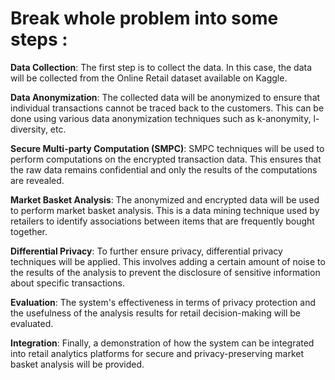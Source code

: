 # Break whole problem into some steps :
**Data Collection**: The first step is to collect the data. In this case, the data will be collected from the Online Retail dataset available on Kaggle.

**Data Anonymization**: The collected data will be anonymized to ensure that individual transactions cannot be traced back to the customers. This can be done using various data anonymization techniques such as k-anonymity, l-diversity, etc.

**Secure Multi-party Computation (SMPC)**: SMPC techniques will be used to perform computations on the encrypted transaction data. This ensures that the raw data remains confidential and only the results of the computations are revealed.

**Market Basket Analysis**: The anonymized and encrypted data will be used to perform market basket analysis. This is a data mining technique used by retailers to identify associations between items that are frequently bought together.

**Differential Privacy**: To further ensure privacy, differential privacy techniques will be applied. This involves adding a certain amount of noise to the results of the analysis to prevent the disclosure of sensitive information about specific transactions.

**Evaluation**: The system's effectiveness in terms of privacy protection and the usefulness of the analysis results for retail decision-making will be evaluated.

**Integration**: Finally, a demonstration of how the system can be integrated into retail analytics platforms for secure and privacy-preserving market basket analysis will be provided.
